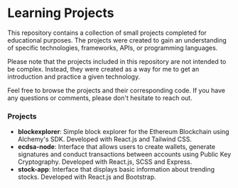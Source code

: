# Learning Projects

This repository contains a collection of small projects completed for educational purposes. The projects were created to gain an understanding of specific technologies, frameworks, APIs, or programming languages.

Please note that the projects included in this repository are not intended to be complex. Instead, they were created as a way for me to get an introduction and practice a given technology.

Feel free to browse the projects and their corresponding code. If you have any questions or comments, please don't hesitate to reach out.

### Projects

- **blockexplorer**: Simple block explorer for the Ethereum Blockchain using Alchemy's SDK. Developed with React.js and Tailwind CSS.
- **ecdsa-node**: Interface that allows users to create wallets, generate signatures and conduct transactions between accounts using Public Key Cryptography. Developed with React.js, SCSS and Express.
- **stock-app**: Interface that displays basic information about trending stocks. Developed with React.js and Bootstrap.
